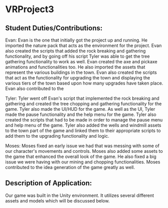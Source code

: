 # VRProject3
## Student Duties/Contributions:
Evan: Evan is the one that initially got the project up and running. He imported the nature pack that acts as the environment for the project. Evan also created the scripts that added the rock breaking and gathering functionality, and by going off his script Tyler was able to get the tree gathering functionality to work as well. Evan created the axe and pickaxe animations and functionalities too. He also imported the assets that represent the various buildings in the town. Evan also created the scripts that act as the functionality for upgrading the town and displaying the various tiers of the town based upon how many upgrades have taken place. Evan also contributed to the 

Tyler: Tyler went off Evan's script that implemented the rock breaking and gathering and created the tree chopping and gathering functionality for the game. Tyler also made the UI/HUD for the game. As well as the UI, Tyler made the pause functionality and the help menu for the game. Tyler also created the scripts that had to be made in order to manage the pause menu and help menu of the game. Tyler also added the wells and windmill assets to the town part of the game and linked them to their appropriate scripts to add them to the upgrading functionality and logic. 

Moses: Moses fixed an early issue we had that was messing with some of our character's movements and controls. Moses also added some assets to the game that enhanced the overall look of the game. He also fixed a big issue we were having with our mining and chopping functionalities. Moses contributed to the idea generation of the game greatly as well.

## Description of Application:
Our game was built in the Unity environment. It utilizes several different assets and models which will be discussed below.

